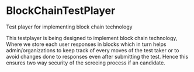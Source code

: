 # BlockChainTestPlayer
Test player for implementing block chain technology

This testplayer is being designed to implement block chain technology, Where we store each user responses in blocks which in turn helps admin/organizations to keep track of every moves of the test taker or to avoid changes done to responses even after submitting the test. Hence this ensures two way security of the screeing process if an candidate.
